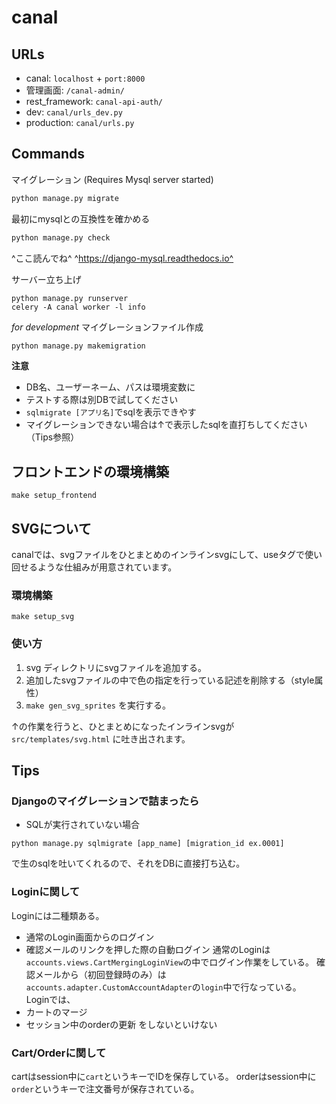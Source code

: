 # canal

## URLs
* canal: `localhost` + `port:8000`
* 管理画面: `/canal-admin/`
* rest_framework: `canal-api-auth/`
* dev: `canal/urls_dev.py`
* production: `canal/urls.py`

## Commands
マイグレーション (Requires Mysql server started)
```bash
python manage.py migrate
```

最初にmysqlとの互換性を確かめる
```bash
python manage.py check
```
^ここ読んでね^
^https://django-mysql.readthedocs.io^

サーバー立ち上げ
```buildoutcfg
python manage.py runserver
celery -A canal worker -l info
```


*for development*
マイグレーションファイル作成
```bash
python manage.py makemigration
```


**注意**
- DB名、ユーザーネーム、パスは環境変数に
- テストする際は別DBで試してください
- `sqlmigrate [アプリ名]`でsqlを表示できやす
- マイグレーションできない場合は↑で表示したsqlを直打ちしてください（Tips参照）


## フロントエンドの環境構築
```
make setup_frontend
```

## SVGについて
canalでは、svgファイルをひとまとめのインラインsvgにして、useタグで使い回せるような仕組みが用意されています。

### 環境構築
```
make setup_svg
```

### 使い方
1. svg ディレクトリにsvgファイルを追加する。
2. 追加したsvgファイルの中で色の指定を行っている記述を削除する（style属性）
3. `make gen_svg_sprites` を実行する。

↑の作業を行うと、ひとまとめになったインラインsvgが `src/templates/svg.html` に吐き出されます。

## Tips

### Djangoのマイグレーションで詰まったら

- SQLが実行されていない場合
```code:sh
python manage.py sqlmigrate [app_name] [migration_id ex.0001]
```
で生のsqlを吐いてくれるので、それをDBに直接打ち込む。


### Loginに関して

Loginには二種類ある。
- 通常のLogin画面からのログイン
- 確認メールのリンクを押した際の自動ログイン
通常のLoginは`accounts.views.CartMergingLoginView`の中でログイン作業をしている。
確認メールから（初回登録時のみ）は`accounts.adapter.CustomAccountAdapter`の`login`中で行なっている。
Loginでは、
- カートのマージ
- セッション中のorderの更新
をしないといけない


### Cart/Orderに関して
cartはsession中に`cart`というキーでIDを保存している。
orderはsession中に`order`というキーで注文番号が保存されている。
